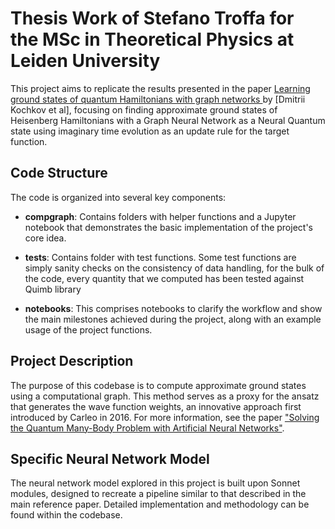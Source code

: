 # Thesis Work of Stefano Troffa for the MSc in Theoretical Physics at Leiden University

This project aims to replicate the results presented in the paper [Learning ground states of quantum Hamiltonians with graph networks
](https://arxiv.org/pdf/2110.06390) by [Dmitrii Kochkov et al], focusing on finding approximate ground states of Heisenberg Hamiltonians with a Graph Neural Network as a Neural Quantum state using imaginary time evolution as an update rule for the target function.

## Code Structure

The code is organized into several key components:

- **compgraph**: Contains folders with helper functions and a Jupyter notebook that demonstrates the basic implementation of the project's core idea.

- **tests**: Contains folder with test functions. Some test functions are simply sanity checks on the consistency of data handling, for the bulk of the code, every quantity that we computed has been tested against Quimb library

- **notebooks**: This comprises notebooks to clarify the workflow and show the main milestones achieved during the project, along with an example usage of the project functions. 


## Project Description

The purpose of this codebase is to compute approximate ground states using a computational graph. This method serves as a proxy for the ansatz that generates the wave function weights, an innovative approach first introduced by Carleo in 2016. For more information, see the paper ["Solving the Quantum Many-Body Problem with Artificial Neural Networks"](https://arxiv.org/abs/1606.02318).

## Specific Neural Network Model

The neural network model explored in this project is built upon Sonnet modules, designed to recreate a pipeline similar to that described in the main reference paper. Detailed implementation and methodology can be found within the codebase.